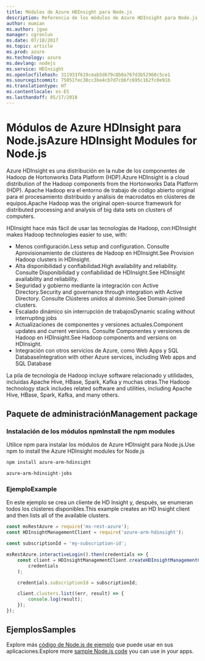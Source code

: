 ```yaml
---
title: Módulos de Azure HDInsight para Node.js
description: Referencia de los módulos de Azure HDInsight para Node.js
author: mumian
ms.author: jgao
manager: cgronlun
ms.date: 07/18/2017
ms.topic: article
ms.prod: azure
ms.technology: azure
ms.devlang: nodejs
ms.service: HDInsight
ms.openlocfilehash: 311933f619ceab5d679c8b0a767d3b52960c5ce1
ms.sourcegitcommit: 75051fec38cc3be4cb7d7cb6fc695c162fc0e91b
ms.translationtype: HT
ms.contentlocale: es-ES
ms.lasthandoff: 05/17/2018
---
```

# <a name="azure-hdinsight-modules-for-nodejs"></a><span data-ttu-id="35cfc-103">Módulos de Azure HDInsight para Node.js</span><span class="sxs-lookup"><span data-stu-id="35cfc-103">Azure HDInsight Modules for Node.js</span></span>

<span data-ttu-id="35cfc-104">Azure HDInsight es una distribución en la nube de los componentes de Hadoop de Hortonworks Data Platform (HDP).</span><span class="sxs-lookup"><span data-stu-id="35cfc-104">Azure HDInsight is a cloud distribution of the Hadoop components from the Hortonworks Data Platform (HDP).</span></span> <span data-ttu-id="35cfc-105">Apache Hadoop era el entorno de trabajo de código abierto original para el procesamiento distribuido y análisis de macrodatos en clústeres de equipos.</span><span class="sxs-lookup"><span data-stu-id="35cfc-105">Apache Hadoop was the original open-source framework for distributed processing and analysis of big data sets on clusters of computers.</span></span>

<span data-ttu-id="35cfc-106">HDInsight hace más fácil de usar las tecnologías de Hadoop, con:</span><span class="sxs-lookup"><span data-stu-id="35cfc-106">HDInsight makes Hadoop technologies easier to use, with:</span></span>
- <span data-ttu-id="35cfc-107">Menos configuración.</span><span class="sxs-lookup"><span data-stu-id="35cfc-107">Less setup and configuration.</span></span> <span data-ttu-id="35cfc-108">Consulte Aprovisionamiento de clústeres de Hadoop en HDInsight.</span><span class="sxs-lookup"><span data-stu-id="35cfc-108">See Provision Hadoop clusters in HDInsight.</span></span>
- <span data-ttu-id="35cfc-109">Alta disponibilidad y confiabilidad.</span><span class="sxs-lookup"><span data-stu-id="35cfc-109">High availability and reliability.</span></span> <span data-ttu-id="35cfc-110">Consulte Disponibilidad y confiabilidad de HDInsight.</span><span class="sxs-lookup"><span data-stu-id="35cfc-110">See HDInsight availability and reliability.</span></span>
- <span data-ttu-id="35cfc-111">Seguridad y gobierno mediante la integración con Active Directory.</span><span class="sxs-lookup"><span data-stu-id="35cfc-111">Security and governance through integration with Active Directory.</span></span> <span data-ttu-id="35cfc-112">Consulte Clústeres unidos al dominio.</span><span class="sxs-lookup"><span data-stu-id="35cfc-112">See Domain-joined clusters.</span></span>
- <span data-ttu-id="35cfc-113">Escalado dinámico sin interrupción de trabajos</span><span class="sxs-lookup"><span data-stu-id="35cfc-113">Dynamic scaling without interrupting jobs</span></span>
- <span data-ttu-id="35cfc-114">Actualizaciones de componentes y versiones actuales.</span><span class="sxs-lookup"><span data-stu-id="35cfc-114">Component updates and current versions.</span></span> <span data-ttu-id="35cfc-115">Consulte Componentes y versiones de Hadoop en HDInsight.</span><span class="sxs-lookup"><span data-stu-id="35cfc-115">See Hadoop components and versions on HDInsight.</span></span>
- <span data-ttu-id="35cfc-116">Integración con otros servicios de Azure, como Web Apps y SQL Database</span><span class="sxs-lookup"><span data-stu-id="35cfc-116">Integration with other Azure services, including Web apps and SQL Database</span></span>

<span data-ttu-id="35cfc-117">La pila de tecnología de Hadoop incluye software relacionado y utilidades, incluidas Apache Hive, HBase, Spark, Kafka y muchas otras.</span><span class="sxs-lookup"><span data-stu-id="35cfc-117">The Hadoop technology stack includes related software and utilities, including Apache Hive, HBase, Spark, Kafka, and many others.</span></span> 

## <a name="management-package"></a><span data-ttu-id="35cfc-118">Paquete de administración</span><span class="sxs-lookup"><span data-stu-id="35cfc-118">Management package</span></span>

### <a name="install-the-npm-modules"></a><span data-ttu-id="35cfc-119">Instalación de los módulos npm</span><span class="sxs-lookup"><span data-stu-id="35cfc-119">Install the npm modules</span></span>

<span data-ttu-id="35cfc-120">Utilice npm para instalar los módulos de Azure HDInsight para Node.js.</span><span class="sxs-lookup"><span data-stu-id="35cfc-120">Use npm to install the Azure HDInsight modules for Node.js</span></span>

```bash
npm install azure-arm-hdinsight
```

```bash
azure-arm-hdinsight-jobs
```

### <a name="example"></a><span data-ttu-id="35cfc-121">Ejemplo</span><span class="sxs-lookup"><span data-stu-id="35cfc-121">Example</span></span> 

<span data-ttu-id="35cfc-122">En este ejemplo se crea un cliente de HD Insight y, después, se enumeran todos los clústeres disponibles.</span><span class="sxs-lookup"><span data-stu-id="35cfc-122">This example creates an HD Insight client and then lists all of the available clusters.</span></span> 

```javascript
const msRestAzure = require('ms-rest-azure');
const HDInsightManagementClient = require('azure-arm-hdinsight');

const subscriptionId = 'my-subscription-id';

msRestAzure.interactiveLogin().then(credentials => {
    const client = HDInsightManagementClient.createHDInsightManagementClient(
        credentials
    );

    credentials.subscriptionId = subscriptionId;

    client.clusters.list((err, result) => {
        console.log(result);
    });
});
```

## <a name="samples"></a><span data-ttu-id="35cfc-123">Ejemplos</span><span class="sxs-lookup"><span data-stu-id="35cfc-123">Samples</span></span>

<span data-ttu-id="35cfc-124">Explore más [código de Node.js de ejemplo](https://azure.microsoft.com/resources/samples/?platform=nodejs) que puede usar en sus aplicaciones.</span><span class="sxs-lookup"><span data-stu-id="35cfc-124">Explore more [sample Node.js code](https://azure.microsoft.com/resources/samples/?platform=nodejs) you can use in your apps.</span></span>

